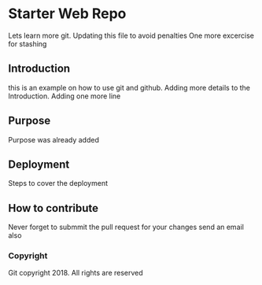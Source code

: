 # Starter Web Repo

Lets learn more git.
Updating this file to avoid penalties
One more excercise for stashing

## Introduction

this is an example on how to use git and github.
Adding more details to the Introduction.
Adding one more line

## Purpose

Purpose was already added

## Deployment

Steps to cover the deployment

## How to contribute

Never forget to submmit the pull request for your changes
send an email also

### Copyright

Git copyright 2018. All rights are reserved